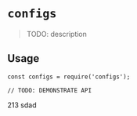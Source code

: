 # `configs`

> TODO: description

## Usage

```
const configs = require('configs');

// TODO: DEMONSTRATE API
```

213
sdad
